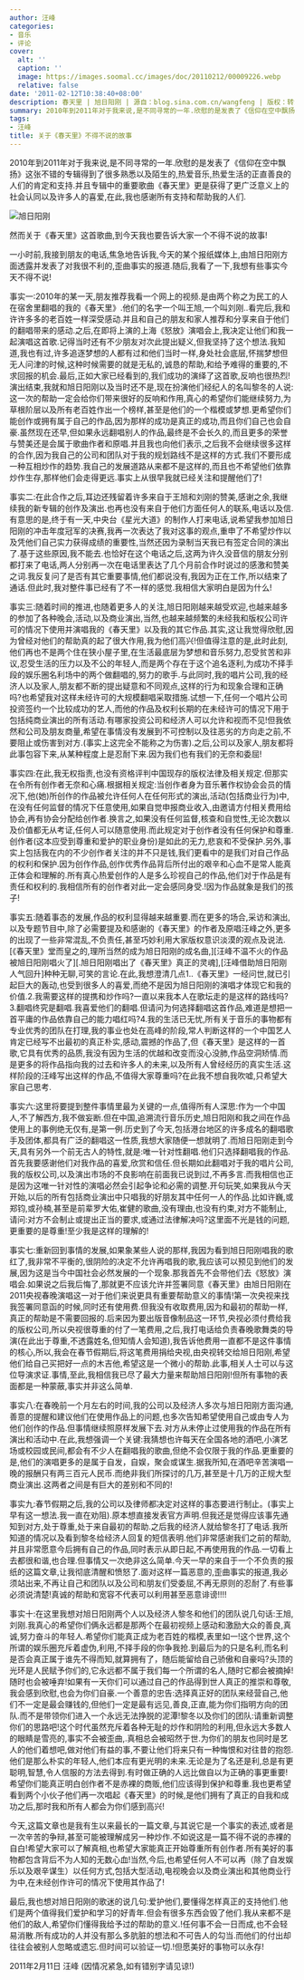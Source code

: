 ```yaml
---
author: 汪峰
categories:
- 音乐
- 评论
cover:
  alt: ''
  caption: ''
  image: https://images.soomal.cc/images/doc/20110212/00009226.webp
  relative: false
date: '2011-02-12T10:38:40+08:00'
description: 春天里 | 旭日阳刚 | 源自：blog.sina.com.cn/wangfeng | 版权：转载 |  平均/总评分：09.76/205
summary: 2010年到2011年对于我来说,是不同寻常的一年.欣慰的是发表了《信仰在空中飘扬》这张不错的专辑得到了很多熟悉以及陌生的,热爱音乐,热爱生活的正直善良的人们的肯定和支持.并且专辑中的重要歌曲《春天里》更是获得了更广泛意义上的社会认同以及许多人的喜爱,在此,我也感谢所有支持和帮助我的人们.然而关于《春天里》这首歌曲,到今天我也要告诉大家一个不得不说的故事!
tags:
- 汪峰
title: 关于《春天里》不得不说的故事
---
```


2010年到2011年对于我来说,是不同寻常的一年.欣慰的是发表了《信仰在空中飘扬》这张不错的专辑得到了很多熟悉以及陌生的,热爱音乐,热爱生活的正直善良的人们的肯定和支持.并且专辑中的重要歌曲《春天里》更是获得了更广泛意义上的社会认同以及许多人的喜爱,在此,我也感谢所有支持和帮助我的人们.



![旭日阳刚](https://images.soomal.cc/images/doc/20110212/00009226.webp)



然而关于《春天里》这首歌曲,到今天我也要告诉大家一个不得不说的故事!



一小时前,我接到朋友的电话,焦急地告诉我,今天的某个报纸媒体上,由旭日阳刚方面透露并发表了对我很不利的,歪曲事实的报道.随后,我看了一下,我想有些事实今天不得不说!



事实一:2010年的某一天,朋友推荐我看一个网上的视频.是由两个称之为民工的人在宿舍里翻唱的我的《春天里》.他们的名字一个叫王旭,一个叫刘刚..看完后,我和许许多多的老百姓一样深受感动.并且和自己的朋友和家人推荐和分享来自于他们的翻唱带来的感动.之后,在即将上演的上海《怒放》演唱会上,我决定让他们和我一起演唱这首歌.记得当时还有不少朋友对次此提出疑义,但我坚持了这个想法.我知道,我也有过,许多追逐梦想的人都有过和他们当时一样,身处社会底层,怀揣梦想但无人问津的时候,这种时候需要的就是无私的,诚恳的帮助,和给予难得的重要的,不求回报的机会.最后,正如大家已经看到的,我们成功的演绎了这首歌,反响也很热烈!演出结束,我就和旭日阳刚以及当时还不是,现在扮演他们经纪人的名叫黎冬的人说:这一次的帮助一定会给你们带来很好的反响和作用,真心的希望你们能继续努力,为草根阶层以及所有老百姓作出一个榜样,甚至是他们的一个楷模或梦想.更希望你们能创作或拥有属于自己的作品,因为那样的成功是真正的成功,而且你们自己也会自豪.虽然现在还早,但如果永远翻唱别人的作品,最终是不会长久的,而且更多的荣誉与赞美还是会属于歌曲作者和原唱.并且我也向他们表示,之后我不会继续很多这样的合作,因为我自己的公司和团队对于我的规划路线不是这样的方式.我们不要形成一种互相炒作的趋势.我自己的发展道路从来都不是这样的,而且也不希望他们依靠炒作生存,那样他们会走得更远.事实上从很早我就已经关注和提醒他们了!



事实二:在此合作之后,耳边还残留着许多来自于王旭和刘刚的赞美,感谢之余,我继续我的新专辑的创作及演出.也再也没有来自于他们方面任何人的联系,电话以及信.有意思的是,终于有一天,中央台《星光大道》的制作人打来电话,说希望我参加旭日阳刚的冲击年度冠军的决赛,我再一次表达了我对这事的观点,重申了不希望炒作以及凭他们自己实力获得成绩的重要性,当然还因为录制当天我已有签定合同的演出了.基于这些原因,我不能去.也恰好在这个电话之后,这两为许久没音信的朋友分别都打来了电话,两人分别再一次在电话里表达了几个月前合作时说过的感激和赞美之词.我反复问了是否有其它重要事情,他们都说没有,我因为正在工作,所以结束了通话.但此时,我对整件事已经有了不一样的感觉.我相信大家明白是因为什么!



事实三:随着时间的推进,也随着更多人的关注,旭日阳刚越来越受欢迎,也越来越多的参加了各种晚会,活动,以及商业演出,当然,也越来越频繁的未经我和版权公司许可的情况下使用并演唱我的《春天里》以及我的其它作品.其实,这让我觉得欣慰,因为曾经对他们的帮助真的起了很大作用,我为他们高兴!但值得注意的是,此时此刻,他们再也不是两个住在狭小屋子里,在生活最底层为梦想和音乐努力,忍受贫苦和非议,忍受生活的压力以及不公的年轻人,而是两个存在于这个追名逐利,为成功不择手段的娱乐圈名利场中的两个做翻唱的,努力的歌手.与此同时,我的唱片公司,我的经济人以及家人,朋友都不断的提出疑意和不同观点,这样的行为和现象合理和正确吗?也希望我对这样未经许可的大规模翻唱采取措施.试想一下,任何一个唱片公司投资签约一个比较成功的艺人,而他的作品及权利长期的在未经许可的情况下用于包括纯商业演出的所有活动.有哪家投资公司和经济人可以允许和视而不见!但我依然和公司及朋友商量,希望在事情没有发展到不可控制以及往恶劣的方向走之前,不要阻止或伤害到对方.(事实上这完全不能称之为伤害).之后,公司以及家人,朋友都将此事包容下来,从某种程度上是忍耐下来.因为我们也有我们的无奈和委屈!



事实四:在此,我无权指责,也没有资格评判中国现存的版权法律及相关规定.但那实在令所有创作者无奈和心痛.根据相关规定:当创作者身为音乐著作权协会会员的情况下,他(她)所创作的作品被允许任何人在任何形式的演出,活动(包括商业行为)中,在没有任何监督的情况下任意使用,如果自觉申报商业收入,由邀请方付相关费用给协会,再有协会分配给创作者.换言之,如果没有任何监督,核查和自觉性,无论次数以及价值都无从考证,任何人可以随意使用.而此规定对于创作者没有任何保护和尊重.创作者(这本应受到尊重和爱护的职业身份)是如此的无力,悲哀和不受保护.另外,事实上包括我在内的不少创作者关注的并不只是钱,我们更看中的是我们对自己作品的权利和保护.因为创作作品,创作优秀作品背后所付出的艰辛和心血不是常人能真正体会和理解的.所有真心热爱创作的人是多么珍视自己的作品,他们对于作品是有责任和权利的.我相信所有的创作者对此一定会感同身受.!因为作品就象是我们的孩子!



事实五:随着事态的发展,作品的权利显得越来越重要.而在更多的场合,采访和演出,以及专题节目中,除了必需要提及和感谢的《春天里》的作者及原唱汪峰之外,更多的出现了一些非常混乱,不负责任,甚至巧妙利用大家版权意识淡漠的观点及说法.[《春天里》堂而皇之的,理所当然的成为旭日阳刚的成名曲,][汪峰不温不火的作品被旭日阳刚唱火了][.旭日阳刚唱出了《春天里》真正的灵魂],[汪峰借助旭日阳刚人气回升]种种无聊,可笑的言论.在此,我想澄清几点1..《春天里》一经问世,就已引起巨大的轰动,也受到很多人的喜爱,而绝不是因为旭日阳刚的演唱才体现它和我的价值.2.我需要这样的提携和炒作吗?一直以来我本人在歌坛走的是这样的路线吗?3.翻唱终究是翻唱.我喜爱他们的翻唱.但请问为何选择翻唱这首作品,难道是想把一首平庸的作品依靠自己的能力唱红吗?4.我的生活已无忧,所有关于音乐的事物都有专业优秀的团队在打理,我的事业也处在高峰的阶段,常人判断这样的一个中国艺人肯定已经写不出最初的真正朴实,感动,震撼的作品了,但《春天里》是这样的一首歌,它具有优秀的品质,我没有因为生活的优越和改变而没心没肺,作品空洞矫情.而是更多的将作品指向我的过去和许多人的未来,以及所有人曾经经历的真实生活.这样阶段的汪峰写出这样的作品,不值得大家尊重吗?在此我不想自我吹嘘,只希望大家自己思考.



事实六:这里将要提到整件事情里最为关键的一点,值得所有人深思:作为一个中国人,不了解西方,我不做妄断.但在中国,追溯流行音乐历史,旭日阳刚和我之间在作品使用上的事例绝无仅有,是第一例.历史到了今天,包括港台地区的许多成名的翻唱歌手及团体,都具有广泛的翻唱这一性质,我想大家随便一想就明了.而旭日阳刚走到今天,具有另外一个前无古人的特性,就是:唯一针对性翻唱.他们只选择翻唱我的作品.首先我要感谢他们对我作品的喜爱,欣赏和信任.但长期如此翻唱对于我的唱片公司,我的版权公司,以及演出市场的不良影响在前面我已说到过,不再多言.而我相信也正是因为这唯一针对性的演唱必然会引起争论和必需的调整.开句玩笑,如果我从今天开始,以后的所有包括商业演出中只唱我的好朋友其中任何一人的作品.比如许巍,或郑钧,或孙楠,甚至是前辈罗大佑,崔健的歌曲,没有理由,也没有约束,对方不能制止,请问:对方不会制止或提出正当的要求,或通过法律解决吗?这里面不光是钱的问题,更重要的是尊重!至少我是这样的理解的!



事实七:重新回到事情的发展,如果象某些人说的那样,我因为看到旭日阳刚唱我的歌红了,我非常不平衡的,很阴险的决定不允许再唱我的歌,我应该可以预见到他们的发展,因为这是当今中国社会必然发展的一个现象.那我首先不会带他们去《怒放》演唱会.如果说之后我后悔了,那就更不应该允许并签署同意《春天里》由旭日阳刚在2011央视春晚演唱这一对于他们来说更具有重要帮助意义的事情!第一次央视来找我签署同意函的时候,同时还有使用费.但我没有收取费用,因为和最初的帮助一样,真正的帮助是不需要回报的.后来因为要出版音像制品这一环节,央视必须付费给我的版权公司,所以央视很尊重的付了一笔费用,之后,我打电话给负责春晚歌舞类的导演(在此出于尊重,不透露姓名,但知情人会知道),我告诉他费用一直都不是这件事情的核心,所以,我会在春节假期后,将这笔费用捐给央视,由央视转交给旭日阳刚,希望他们给自己买把好一点的木吉他,希望这是一个微小的帮助.此事,相关人士可以与这位导演求证.事情,至此,我相信我已尽了最大力量来帮助旭日阳刚!但所有事物的表面都是一种蒙蔽,事实并非这么简单.



事实八:在春晚前一个月左右的时间,我的公司以及经济人多次与旭日阳刚方面沟通,善意的提醒和建议他们在使用作品上的问题,也多次告知希望使用自己或由专人为他们创作的作品.但事情继续照原样发展下去.对方从未停止过使用我的作品在所有演出和活动中.在此,我想强调一个关键:我猜想也许每天在全国各地的酒吧,小演艺场或校园或民间,都会有不少人在翻唱我的歌曲,但绝不会仅限于我的作品.更重要的是,他们的演唱更多的是属于自发，自娱，聚会或谋生.据我所知,在酒吧辛苦演唱一晚的报酬只有两三百元人民币.而绝非我们所探讨的几万,甚至是十几万的正规大型商业演出.这两者之间是有巨大的差别和不同的!



事实九:春节假期之后,我的公司以及律师都决定对这样的事态要进行制止。(事实上早有这一想法.我一直在劝阻).原本想直接发表官方声明.但我还是觉得应该事先通知到对方,处于尊重,处于来自最初的帮助.之后我的经济人就给黎冬打了电话.我所知道的情况以及看到黎冬给经济人回复的短信表明.他们非常感谢我们之前的帮助,并且非常愿意今后拥有自己的作品,同时表示从即日起,不再使用我的作品.一切看上去都很和谐,也合理.但事情又一次绝非这么简单.今天一早的来自于一个不负责的报纸的这篇文章,让我彻底清醒和愤怒了.面对这样一篇恶意的,歪曲事实的报道,我必须站出来,不再让自己和团队以及公司和朋友们受委屈,不再无原则的忍耐了.有些事必须说清楚!真诚的帮助和宽容不代表可以利用甚至恶意诽谤!!!!



事实十:在这里我想对旭日阳刚两个人以及经济人黎冬和他们的团队说几句话:王旭,刘刚.我真心的希望你们俩永远都是那两个在最初视频上感动和激励大众的善良,真诚,努力奋斗的年轻人.希望你们能真正成为老百姓的楷模,表里如一!这个世界,这个所谓的娱乐圈充斥着虚伪,利用,不择手段的你争我抢.到最后为的只是名利,而名利是否会真正属于谁先不得而知,就算拥有了，随后能留给自己骄傲和自豪吗?头顶的光环是人民赋予你们的,它永远都不属于我们每一个所谓的名人,随时它都会被摘掉!随时也会被唾弃!如果有一天你们可以通过自己的作品得到世人真正的推崇和尊敬,我会感到欣慰,也会为你们自豪.一个善意的忠告:选择真正好的团队来经营自己,他们不一定是最会赚钱的,但他们一定是最有远见,善良,正直,能为你们指明方向的团队.而不是带领你们进入一个永远无法挣脱的泥潭!黎冬以及你们的团队:请重新调整你们的思路吧!这个时代虽然充斥着各种无耻的炒作和阴险的利用,但永远大多数人的眼睛是雪亮的,事实不会被歪曲,.真相总会被昭然于世.为你们的朋友也同时是艺人的他们着想吧,做对他们有益的事,不要让他们将来只有一种悔恨和对往昔的抱怨.他们是那么朴实的年轻人,他们本应有更光明的未来.无论是为了名还是利,总是有更聪明,智慧,令人信服的方法去得到.有时做正确的人远比做自以为正确的事更重要!希望你们能真正明白创作者不是赤裸的商贩,他们应该得到保护和尊重.我也更希望看到两个小伙子他们再一次唱起《春天里》的时候,是他们拥有了真正的自我和成功之后,那时我和所有人都会为你们感到高兴!



今天,这篇文章也是我有生以来最长的一篇文章,与其说它是一个事实的表述,或者是一次辛苦的争辩,甚至可能被理解成另一种炒作.不如说这是一篇不得不说的赤裸的自白!希望大家可以了解真相,也希望大家能真正开始尊重所有创作者.所有美好的事物都包含背后不为人知的无数心血!当然,今后,也希望任何人不可以再（除了自发娱乐以及艰辛谋生）以任何方式,包括大型活动,电视晚会以及商业演出和其他商业行为中,在未经创作许可的情况下使用其作品了!



最后,我也想对旭日阳刚的歌迷的说几句:爱护他们,要懂得怎样真正的支持他们.他们是两个值得我们爱护和学习的好青年.但会有很多东西会毁了他们.我从来都不是他们的敌人,希望你们懂得我给予过的帮助的意义.!任何事不会一日而成,也不会轻易消散.所有成功的人并没有那么多肮脏的想法和不可告人的勾当.而他们的付出却往往会被别人忽略或遗忘.但时间可以验证一切.!但愿美好的事物可以永存!



2011年2月11日 汪峰 (因情况紧急,如有错别字请见谅!)